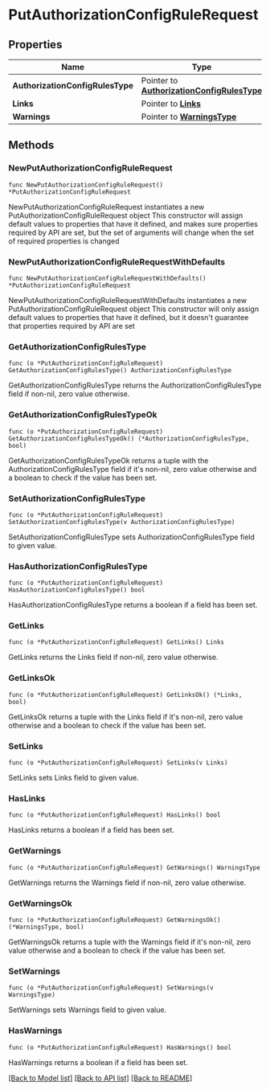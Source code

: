 # PutAuthorizationConfigRuleRequest

## Properties

Name | Type | Description | Notes
------------ | ------------- | ------------- | -------------
**AuthorizationConfigRulesType** | Pointer to [**AuthorizationConfigRulesType**](AuthorizationConfigRulesType.md) |  | [optional] 
**Links** | Pointer to [**Links**](Links.md) |  | [optional] 
**Warnings** | Pointer to [**WarningsType**](WarningsType.md) |  | [optional] 

## Methods

### NewPutAuthorizationConfigRuleRequest

`func NewPutAuthorizationConfigRuleRequest() *PutAuthorizationConfigRuleRequest`

NewPutAuthorizationConfigRuleRequest instantiates a new PutAuthorizationConfigRuleRequest object
This constructor will assign default values to properties that have it defined,
and makes sure properties required by API are set, but the set of arguments
will change when the set of required properties is changed

### NewPutAuthorizationConfigRuleRequestWithDefaults

`func NewPutAuthorizationConfigRuleRequestWithDefaults() *PutAuthorizationConfigRuleRequest`

NewPutAuthorizationConfigRuleRequestWithDefaults instantiates a new PutAuthorizationConfigRuleRequest object
This constructor will only assign default values to properties that have it defined,
but it doesn't guarantee that properties required by API are set

### GetAuthorizationConfigRulesType

`func (o *PutAuthorizationConfigRuleRequest) GetAuthorizationConfigRulesType() AuthorizationConfigRulesType`

GetAuthorizationConfigRulesType returns the AuthorizationConfigRulesType field if non-nil, zero value otherwise.

### GetAuthorizationConfigRulesTypeOk

`func (o *PutAuthorizationConfigRuleRequest) GetAuthorizationConfigRulesTypeOk() (*AuthorizationConfigRulesType, bool)`

GetAuthorizationConfigRulesTypeOk returns a tuple with the AuthorizationConfigRulesType field if it's non-nil, zero value otherwise
and a boolean to check if the value has been set.

### SetAuthorizationConfigRulesType

`func (o *PutAuthorizationConfigRuleRequest) SetAuthorizationConfigRulesType(v AuthorizationConfigRulesType)`

SetAuthorizationConfigRulesType sets AuthorizationConfigRulesType field to given value.

### HasAuthorizationConfigRulesType

`func (o *PutAuthorizationConfigRuleRequest) HasAuthorizationConfigRulesType() bool`

HasAuthorizationConfigRulesType returns a boolean if a field has been set.

### GetLinks

`func (o *PutAuthorizationConfigRuleRequest) GetLinks() Links`

GetLinks returns the Links field if non-nil, zero value otherwise.

### GetLinksOk

`func (o *PutAuthorizationConfigRuleRequest) GetLinksOk() (*Links, bool)`

GetLinksOk returns a tuple with the Links field if it's non-nil, zero value otherwise
and a boolean to check if the value has been set.

### SetLinks

`func (o *PutAuthorizationConfigRuleRequest) SetLinks(v Links)`

SetLinks sets Links field to given value.

### HasLinks

`func (o *PutAuthorizationConfigRuleRequest) HasLinks() bool`

HasLinks returns a boolean if a field has been set.

### GetWarnings

`func (o *PutAuthorizationConfigRuleRequest) GetWarnings() WarningsType`

GetWarnings returns the Warnings field if non-nil, zero value otherwise.

### GetWarningsOk

`func (o *PutAuthorizationConfigRuleRequest) GetWarningsOk() (*WarningsType, bool)`

GetWarningsOk returns a tuple with the Warnings field if it's non-nil, zero value otherwise
and a boolean to check if the value has been set.

### SetWarnings

`func (o *PutAuthorizationConfigRuleRequest) SetWarnings(v WarningsType)`

SetWarnings sets Warnings field to given value.

### HasWarnings

`func (o *PutAuthorizationConfigRuleRequest) HasWarnings() bool`

HasWarnings returns a boolean if a field has been set.


[[Back to Model list]](../README.md#documentation-for-models) [[Back to API list]](../README.md#documentation-for-api-endpoints) [[Back to README]](../README.md)



